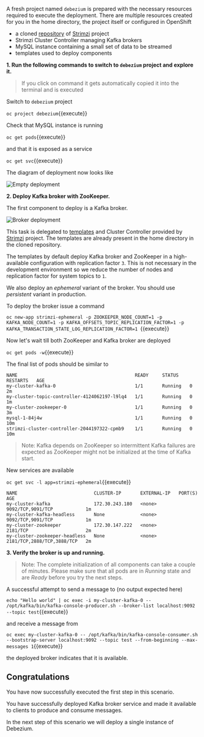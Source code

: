 A fresh project named `debezium` is prepared with the necessary resources required to execute the deployment.
There are multiple resources created for you in the home directory, the project itself or configured in OpenShift
* a cloned [repository](https://github.com/strimzi/strimzi) of [Strimzi](http://strimzi.io) project
* Strimzi Cluster Controller managing Kafka brokers
* MySQL instance containing a small set of data to be streamed
* templates used to deploy components

**1. Run the following commands to switch to `debezium` project and explore it.**
> If you click on command it gets automatically copied it into the terminal and is executed

Switch to `debezium` project

``oc project debezium``{{execute}}

Check that MySQL instance is running

``oc get pods``{{execute}}

and that it is exposed as a service

``oc get svc``{{execute}}

The diagram of deployment now looks like

![Empty deployment](../../assets/middleware/debezium-getting-started/deployment-step-0.png)

**2. Deploy Kafka broker with ZooKeeper.**

The first component to deploy is a Kafka broker.

![Broker deployment](../../assets/middleware/debezium-getting-started/deployment-step-1.png)

This task is delegated to [templates](https://github.com/strimzi/strimzi/tree/0.2.0/examples/templates/cluster-controller) and Cluster Controller provided by [Strimzi](http://strimzi.io/) project.
The templates are already present in the home directory in the cloned repository.

The templates by default deploy Kafka broker and ZooKeeper in a high-available configuration with replication factor `3`.
This is not necessary in the development environment so we reduce the number of nodes and replication factor for system topics to `1`.

We also deploy an *ephemeral* variant of the broker.
You should use *persistent* variant in production.

To deploy the broker issue a command

``oc new-app strimzi-ephemeral -p ZOOKEEPER_NODE_COUNT=1 -p KAFKA_NODE_COUNT=1 -p KAFKA_OFFSETS_TOPIC_REPLICATION_FACTOR=1 -p KAFKA_TRANSACTION_STATE_LOG_REPLICATION_FACTOR=1
``{{execute}}

Now let's wait till both ZooKeeper and Kafka broker are deployed

``oc get pods -w``{{execute}}

The final list of pods should be similar to

    NAME                                           READY     STATUS    RESTARTS   AGE
    my-cluster-kafka-0                             1/1       Running   0          2m
    my-cluster-topic-controller-4124062197-l9lq4   1/1       Running   0          1m
    my-cluster-zookeeper-0                         1/1       Running   0          3m
    mysql-1-84j4w                                  1/1       Running   0          10m
    strimzi-cluster-controller-2044197322-cpmb9    1/1       Running   0          10m

> Note: Kafka depends on ZooKeeper so intermittent Kafka failures are expected as ZooKeeper might not be initialized at the time of Kafka start.

New services are available

``oc get svc -l app=strimzi-ephemeral``{{execute}}

    NAME                            CLUSTER-IP       EXTERNAL-IP   PORT(S)                      AGE
    my-cluster-kafka                172.30.243.180   <none>        9092/TCP,9091/TCP            1m
    my-cluster-kafka-headless       None             <none>        9092/TCP,9091/TCP            1m
    my-cluster-zookeeper            172.30.147.222   <none>        2181/TCP                     2m
    my-cluster-zookeeper-headless   None             <none>        2181/TCP,2888/TCP,3888/TCP   2m

**3. Verify the broker is up and running.**

> Note: The complete initialization of all components can take a couple of minutes. Please make sure that all pods are in *Running* state and are *Ready* before you try the next steps.

A successful attempt to send a message to (no output expected here)

``echo "Hello world" | oc exec -i my-cluster-kafka-0 -- /opt/kafka/bin/kafka-console-producer.sh --broker-list localhost:9092 --topic test``{{execute}}

and receive a message from

``oc exec my-cluster-kafka-0 -- /opt/kafka/bin/kafka-console-consumer.sh --bootstrap-server localhost:9092 --topic test --from-beginning --max-messages 1``{{execute}}

the deployed broker indicates that it is available.

## Congratulations

You have now successfully executed the first step in this scenario. 

You have successfully deployed Kafka broker service and made it available to clients to produce and consume messages.

In the next step of this scenario we will deploy a single instance of Debezium.

